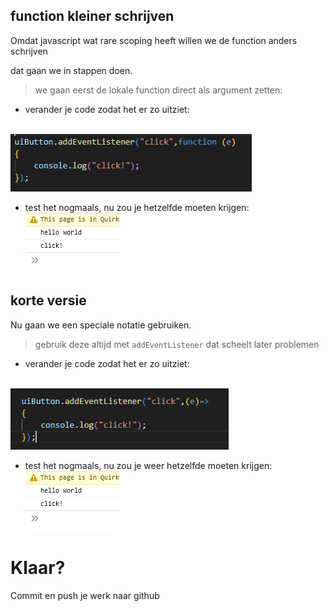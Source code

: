 ## function kleiner schrijven

Omdat javascript wat rare scoping heeft willen we de function anders schrijven

dat gaan we in stappen doen.

> we gaan eerst de lokale function direct als argument zetten:
- verander je code zodat het er zo uitziet:

</br>![](img/alsargu.PNG)

- test het nogmaals, nu zou je hetzelfde moeten krijgen:
</br>![](img/clicked.PNG)



## korte versie

Nu gaan we een speciale notatie gebruiken. 
> gebruik deze altijd met `addEventListener` dat scheelt later problemen

- verander je code zodat het er zo uitziet:

</br>![](img/lambda.PNG)

- test het nogmaals, nu zou je weer hetzelfde moeten krijgen:
</br>![](img/clicked.PNG)


# Klaar?
Commit en push je werk naar github
